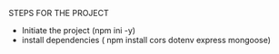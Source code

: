 STEPS FOR THE PROJECT
- Initiate the project (npm ini -y)
- install dependencies ( npm install cors dotenv express mongoose)
